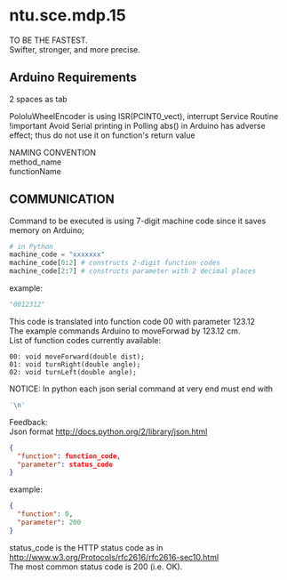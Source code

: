 ntu.sce.mdp.15
==============
TO BE THE FASTEST.  
Swifter, stronger, and more precise.  

Arduino Requirements
--------------
2 spaces as tab  

PololuWheelEncoder is using ISR(PCINT0_vect), interrupt Service Routine  
!important Avoid Serial printing in Polling
abs() in Arduino has adverse effect; thus do not use it on function's return value  

NAMING CONVENTION  
method_name  
functionName  

COMMUNICATION
--------------
Command to be executed is using 7-digit machine code since it saves memory on Arduino;
```python
# in Python
machine_code = "xxxxxxx"
machine_code[0:2] # constructs 2-digit function codes  
machine_code[2:7] # constructs parameter with 2 decimal places
```  
example:  
```python
"0012312"
```
This code is translated into function code 00 with parameter 123.12  
The example commands Arduino to moveForwad by 123.12 cm.  
List of function codes currently available:  
```
00: void moveForward(double dist);  
01: void turnRight(double angle);  
02: void turnLeft(double angle);  
```
NOTICE: In python each json serial command at very end must end with 
```python
'\n'
```

Feedback:  
Json format  http://docs.python.org/2/library/json.html  
```json
{  
  "function": function_code,  
  "parameter": status_code  
}  
```
example:
```json
{  
  "function": 0,  
  "parameter": 200  
}  
```
status_code is the HTTP status code as in http://www.w3.org/Protocols/rfc2616/rfc2616-sec10.html  
The most common status code is 200 (i.e. OK).
